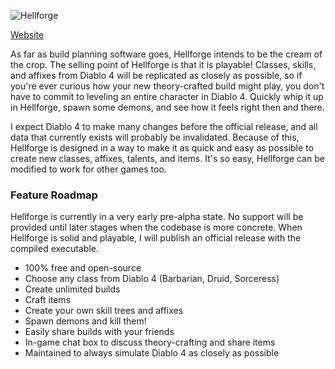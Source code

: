 ![Hellforge](https://c10.patreonusercontent.com/3/eyJ3IjoxOTIwfQ%3D%3D/patreon-media/p/campaign/3521331/5bc006aa847140188a520e907f5df21e/1.png?token-time=1574640000&token-hash=mZcad66shsnhkf7cPVtkmOVdkEy-YjgJNDg9V3Jx6PQ%3D "Hellforge")

[Website](https://hellforge.net "Website") 

As far as build planning software goes, Hellforge intends to be the cream of the crop. The selling point of Hellforge is that it is playable! Classes, skills, and affixes from Diablo 4 will be replicated as closely as possible, so if you're ever curious how your new theory-crafted build might play, you don't have to commit to leveling an entire character in Diablo 4. Quickly whip it up in Hellforge, spawn some demons, and see how it feels right then and there.

I expect Diablo 4 to make many changes before the official release, and all data that currently exists will probably be invalidated. Because of this, Hellforge is designed in a way to make it as quick and easy as possible to create new classes, affixes, talents, and items. It's so easy, Hellforge can be modified to work for other games too.

### Feature Roadmap

Hellforge is currently in a very early pre-alpha state.  No support will be provided until later stages when the codebase is more concrete.  When Hellforge is solid and playable, I will publish an official release with the compiled executable.

- 100% free and open-source
- Choose any class from Diablo 4 (Barbarian, Druid, Sorceress)
- Create unlimited builds
- Craft items
- Create your own skill trees and affixes
- Spawn demons and kill them!
- Easily share builds with your friends
- In-game chat box to discuss theory-crafting and share items
- Maintained to always simulate Diablo 4 as closely as possible

